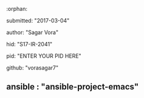 :orphan:

submitted: "2017-03-04"

author: "Sagar Vora"

hid: "S17-IR-2041"

pid: "ENTER YOUR PID HERE"

github: "vorasagar7"

ansible : "ansible-project-emacs"
--------------------------------------------------------------------------------
